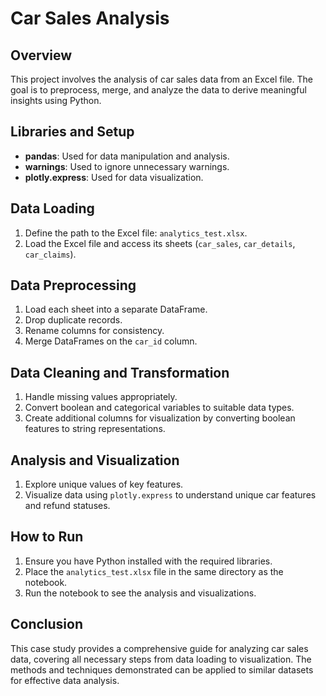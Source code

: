 # Car Sales Analysis 

## Overview

This project involves the analysis of car sales data from an Excel file. The goal is to preprocess, merge, and analyze the data to derive meaningful insights using Python.

## Libraries and Setup

- **pandas**: Used for data manipulation and analysis.
- **warnings**: Used to ignore unnecessary warnings.
- **plotly.express**: Used for data visualization.

## Data Loading

1. Define the path to the Excel file: `analytics_test.xlsx`.
2. Load the Excel file and access its sheets (`car_sales`, `car_details`, `car_claims`).

## Data Preprocessing

1. Load each sheet into a separate DataFrame.
2. Drop duplicate records.
3. Rename columns for consistency.
4. Merge DataFrames on the `car_id` column.

## Data Cleaning and Transformation

1. Handle missing values appropriately.
2. Convert boolean and categorical variables to suitable data types.
3. Create additional columns for visualization by converting boolean features to string representations.

## Analysis and Visualization

1. Explore unique values of key features.
2. Visualize data using `plotly.express` to understand unique car features and refund statuses.

## How to Run

1. Ensure you have Python installed with the required libraries.
2. Place the `analytics_test.xlsx` file in the same directory as the notebook.
3. Run the notebook to see the analysis and visualizations.

## Conclusion

This case study provides a comprehensive guide for analyzing car sales data, covering all necessary steps from data loading to visualization. The methods and techniques demonstrated can be applied to similar datasets for effective data analysis.
